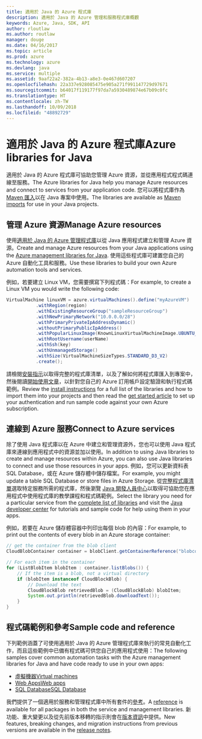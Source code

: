 ```yaml
---
title: 適用於 Java 的 Azure 程式庫
description: 適用於 Java 的 Azure 管理和服務程式庫概觀
keywords: Azure, Java, SDK, API
author: rloutlaw
ms.author: routlaw
manager: douge
ms.date: 04/16/2017
ms.topic: article
ms.prod: azure
ms.technology: azure
ms.devlang: java
ms.service: multiple
ms.assetid: 9aaf22a2-382a-4b13-a8e3-0e467d607207
ms.openlocfilehash: 22a337e928085475e905a271f991147729d97671
ms.sourcegitcommit: b64017f119177f97da7a5930489874e67b09c0fc
ms.translationtype: HT
ms.contentlocale: zh-TW
ms.lasthandoff: 10/09/2018
ms.locfileid: "48892729"
---
```

# <a name="azure-libraries-for-java"></a><span data-ttu-id="fef9d-104">適用於 Java 的 Azure 程式庫</span><span class="sxs-lookup"><span data-stu-id="fef9d-104">Azure libraries for Java</span></span>

<span data-ttu-id="fef9d-105">適用於 Java 的 Azure 程式庫可協助您管理 Azure 資源，並從應用程式程式碼連線至服務。</span><span class="sxs-lookup"><span data-stu-id="fef9d-105">The Azure libraries for Java help you manage Azure resources and connect to services from your application code.</span></span> <span data-ttu-id="fef9d-106">您可以將程式庫作為 [Maven 匯入](java-sdk-azure-install.md)以在 Java 專案中使用。</span><span class="sxs-lookup"><span data-stu-id="fef9d-106">The libraries are available as [Maven imports](java-sdk-azure-install.md) for use in your Java projects.</span></span> 

## <a name="manage-azure-resources"></a><span data-ttu-id="fef9d-107">管理 Azure 資源</span><span class="sxs-lookup"><span data-stu-id="fef9d-107">Manage Azure resources</span></span>

<span data-ttu-id="fef9d-108">使用[適用於 Java 的 Azure 管理程式庫](java-sdk-azure-get-started.md)以從 Java 應用程式建立和管理 Azure 資源。</span><span class="sxs-lookup"><span data-stu-id="fef9d-108">Create and manage Azure resources from your Java applications using the [Azure management libraries for Java](java-sdk-azure-get-started.md).</span></span> <span data-ttu-id="fef9d-109">使用這些程式庫可建置您自己的 Azure 自動化工具和服務。</span><span class="sxs-lookup"><span data-stu-id="fef9d-109">Use these libraries to build your own Azure automation tools and services.</span></span> 

<span data-ttu-id="fef9d-110">例如，若要建立 Linux VM，您需要撰寫下列程式碼：</span><span class="sxs-lookup"><span data-stu-id="fef9d-110">For example, to create a Linux VM you would write the following code:</span></span>

```java
VirtualMachine linuxVM = azure.virtualMachines().define("myAzureVM")
           .withRegion(region)
           .withExistingResourceGroup("sampleResourceGroup")
           .withNewPrimaryNetwork("10.0.0.0/28")
           .withPrimaryPrivateIpAddressDynamic()
           .withoutPrimaryPublicIpAddress()
           .withPopularLinuxImage(KnownLinuxVirtualMachineImage.UBUNTU_SERVER_16_04_LTS)
           .withRootUsername(userName)
           .withSsh(key)
           .withUnmanagedStorage()
           .withSize(VirtualMachineSizeTypes.STANDARD_D3_V2)
           .create();
 ```

<span data-ttu-id="fef9d-111">請檢閱[安裝指示](java-sdk-azure-install.md)以取得完整的程式庫清單，以及了解如何將程式庫匯入到專案中，然後閱讀[開始使用文章](java-sdk-azure-get-started.md)，以針對您自己的 Azure 訂用帳戶設定驗證和執行程式碼範例。</span><span class="sxs-lookup"><span data-stu-id="fef9d-111">Review the [install instructions](java-sdk-azure-install.md) for a full list of the libraries and how to import them into your projects and then read the [get started article](java-sdk-azure-get-started.md) to set up your authentication and run sample code against your own Azure subscription.</span></span> 

## <a name="connect-to-azure-services"></a><span data-ttu-id="fef9d-112">連線到 Azure 服務</span><span class="sxs-lookup"><span data-stu-id="fef9d-112">Connect to Azure services</span></span>

<span data-ttu-id="fef9d-113">除了使用 Java 程式庫以在 Azure 中建立和管理資源外，您也可以使用 Java 程式庫來連線到應用程式中的資源並加以使用。</span><span class="sxs-lookup"><span data-stu-id="fef9d-113">In addition to using Java libraries to create and manage resources within Azure, you can also use Java libraries to connect  and use those resources in your apps.</span></span> <span data-ttu-id="fef9d-114">例如，您可以更新資料表 SQL Database，或在 Azure 儲存體中儲存檔案。</span><span class="sxs-lookup"><span data-stu-id="fef9d-114">For example, you might update a table SQL Database or store files in Azure Storage.</span></span> <span data-ttu-id="fef9d-115">從[完整程式庫清單](java-sdk-azure-install.md)選取特定服務所需的程式庫，然後瀏覽 [Java 開發人員中心](https://azure.microsoft.com/develop/java/)以取得可協助您在應用程式中使用程式庫的教學課程和程式碼範例。</span><span class="sxs-lookup"><span data-stu-id="fef9d-115">Select the library you need for a particular service from the [complete list of libraries](java-sdk-azure-install.md) and visit the [Java developer center](https://azure.microsoft.com/develop/java/) for tutorials and sample code for help using them in your apps.</span></span>

<span data-ttu-id="fef9d-116">例如，若要在 Azure 儲存體容器中列印出每個 blob 的內容：</span><span class="sxs-lookup"><span data-stu-id="fef9d-116">For example, to print out the contents of every blob in an Azure storage container:</span></span>

```java
// get the container from the blob client
CloudBlobContainer container = blobClient.getContainerReference("blobcontainer");

// For each item in the container
for (ListBlobItem blobItem : container.listBlobs()) {
    // If the item is a blob, not a virtual directory
    if (blobItem instanceof CloudBlockBlob) {
        // Download the text
        CloudBlockBlob retrievedBlob = (CloudBlockBlob) blobItem;
        System.out.println(retrievedBlob.downloadText());
    }
}
```

## <a name="sample-code-and-reference"></a><span data-ttu-id="fef9d-117">程式碼範例和參考</span><span class="sxs-lookup"><span data-stu-id="fef9d-117">Sample code and reference</span></span>

<span data-ttu-id="fef9d-118">下列範例涵蓋了可使用適用於 Java 的 Azure 管理程式庫來執行的常見自動化工作，而且這些範例中已備有程式碼可供您自己的應用程式使用：</span><span class="sxs-lookup"><span data-stu-id="fef9d-118">The following samples cover common automation tasks with the Azure management libraries for Java and have code ready to use in your own apps:</span></span>

- [<span data-ttu-id="fef9d-119">虛擬機器</span><span class="sxs-lookup"><span data-stu-id="fef9d-119">Virtual machines</span></span>](java-sdk-azure-virtual-machine-samples.md)
- [<span data-ttu-id="fef9d-120">Web Apps</span><span class="sxs-lookup"><span data-stu-id="fef9d-120">Web apps</span></span>](java-sdk-azure-web-apps-samples.md)
- [<span data-ttu-id="fef9d-121">SQL Database</span><span class="sxs-lookup"><span data-stu-id="fef9d-121">SQL Database</span></span>](java-sdk-azure-sql-database-samples.md)
   
<span data-ttu-id="fef9d-122">我們提供了一個適用於服務和管理程式庫中所有套件的[參考](https://docs.microsoft.com/java/api)。</span><span class="sxs-lookup"><span data-stu-id="fef9d-122">A [reference](https://docs.microsoft.com/java/api) is available for all packages in both the service and management libraries.</span></span> <span data-ttu-id="fef9d-123">新功能、重大變更以及從先前版本移轉的指示則會在[版本資訊](java-sdk-azure-release-notes.md)中提供。</span><span class="sxs-lookup"><span data-stu-id="fef9d-123">New features, breaking changes, and migration instructions from previous versions are available in the [release notes](java-sdk-azure-release-notes.md).</span></span>